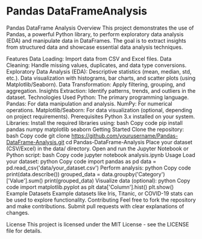 # Pandas DataFrameAnalysis
Pandas DataFrame Analysis
Overview
This project demonstrates the use of Pandas, a powerful Python library, to perform exploratory data analysis (EDA) and manipulate data in DataFrames. The goal is to extract insights from structured data and showcase essential data analysis techniques.

Features
Data Loading: Import data from CSV and Excel files.
Data Cleaning: Handle missing values, duplicates, and data type conversions.
Exploratory Data Analysis (EDA):
Descriptive statistics (mean, median, std, etc.).
Data visualization with histograms, bar charts, and scatter plots (using Matplotlib/Seaborn).
Data Transformation: Apply filtering, grouping, and aggregation.
Insights Extraction: Identify patterns, trends, and outliers in the dataset.
Technologies Used
Python: The primary programming language.
Pandas: For data manipulation and analysis.
NumPy: For numerical operations.
Matplotlib/Seaborn: For data visualization (optional, depending on project requirements).
Prerequisites
Python 3.x installed on your system.
Libraries: Install the required libraries using:
bash
Copy code
pip install pandas numpy matplotlib seaborn
Getting Started
Clone the repository:
bash
Copy code
git clone https://github.com/yourusername/Pandas-DataFrame-Analysis.git
cd Pandas-DataFrame-Analysis
Place your dataset (CSV/Excel) in the data/ directory.
Open and run the Jupyter Notebook or Python script:
bash
Copy code
jupyter notebook analysis.ipynb
Usage
Load your dataset:
python
Copy code
import pandas as pd
data = pd.read_csv('data/your_dataset.csv')
Perform analysis:
python
Copy code
print(data.describe())
grouped_data = data.groupby('Category')['Value'].sum()
print(grouped_data)
Visualize data (optional):
python
Copy code
import matplotlib.pyplot as plt
data['Column'].hist()
plt.show()
Example Datasets
Example datasets like Iris, Titanic, or COVID-19 stats can be used to explore functionality.
Contributing
Feel free to fork the repository and make contributions. Submit pull requests with clear explanations of changes.

License
This project is licensed under the MIT License - see the LICENSE file for details.

